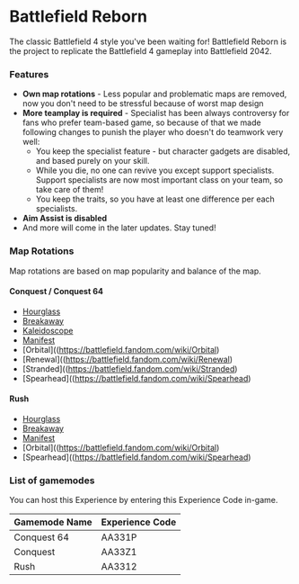 # Battlefield Reborn
The classic Battlefield 4 style you've been waiting for! Battlefield Reborn is the project to replicate the Battlefield 4 gameplay into Battlefield 2042.

### Features
* **Own map rotations** - Less popular and problematic maps are removed, now you don't need to be stressful because of worst map design
* **More teamplay is required** - Specialist has been always controversy for fans who prefer team-based game, so because of that we made following changes to punish the player who doesn't do teamwork very well:
   * You keep the specialist feature - but character gadgets are disabled, and based purely on your skill.
   * While you die, no one can revive you except support specialists. Support specialists are now most important class on your team, so take care of them!
   * You keep the traits, so you have at least one difference per each specialists.
* **Aim Assist is disabled**
* And more will come in the later updates. Stay tuned!

### Map Rotations
Map rotations are based on map popularity and balance of the map.

#### Conquest / Conquest 64
* [Hourglass](https://battlefield.fandom.com/wiki/Hourglass)
* [Breakaway](https://battlefield.fandom.com/wiki/Breakaway)
* [Kaleidoscope](https://battlefield.fandom.com/wiki/Kaleidoscope)
* [Manifest](https://battlefield.fandom.com/wiki/Manifest)
* [Orbital]((https://battlefield.fandom.com/wiki/Orbital)
* [Renewal]((https://battlefield.fandom.com/wiki/Renewal)
* [Stranded]((https://battlefield.fandom.com/wiki/Stranded)
* [Spearhead]((https://battlefield.fandom.com/wiki/Spearhead)

#### Rush
* [Hourglass](https://battlefield.fandom.com/wiki/Hourglass)
* [Breakaway](https://battlefield.fandom.com/wiki/Breakaway)
* [Manifest](https://battlefield.fandom.com/wiki/Manifest)
* [Orbital]((https://battlefield.fandom.com/wiki/Orbital)
* [Spearhead]((https://battlefield.fandom.com/wiki/Spearhead)

### List of gamemodes
You can host this Experience by entering this Experience Code in-game.

| Gamemode Name | Experience Code |
| ------------- | --------------- |
| Conquest 64 | AA331P |
| Conquest | AA33Z1 |
| Rush | AA3312 |
